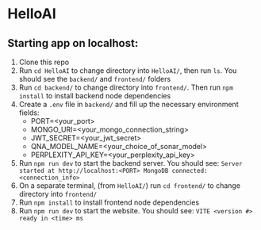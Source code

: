 # HelloAI

## Starting app on localhost:

1. Clone this repo
1. Run `cd HelloAI` to change directory into `HelloAI/`, then run `ls`. You should see the `backend/` and `frontend/` folders
1. Run `cd backend/` to change directory into `frontend/`. Then run `npm install` to install backend node dependencies
1. Create a `.env` file in `backend/` and fill up the necessary environment fields:
   - PORT=<your_port>
   - MONGO_URI=<your_mongo_connection_string>
   - JWT_SECRET=<your_jwt_secret>
   - QNA_MODEL_NAME=<your_choice_of_sonar_model>
   - PERPLEXITY_API_KEY=<your_perplexity_api_key>
1. Run `npm run dev` to start the backend server. You should see:
   `Server started at http://localhost:<PORT>
    MongoDB connected: <connection_info>`
1. On a separate terminal, (from `HelloAI/`) run `cd frontend/` to change directory into `frontend/`
1. Run `npm install` to install frontend node dependencies
1. Run `npm run dev` to start the website. You should see:
   `VITE <version #> ready in <time> ms`
